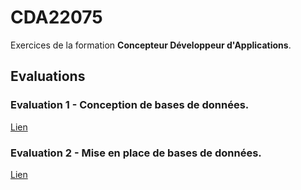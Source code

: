 # CDA22075

Exercices de la formation **Concepteur Développeur d'Applications**.

## Evaluations

### Evaluation 1 - Conception de bases de données.

[Lien](https://github.com/teegre/CDA22075/tree/master/1_persistance/1_conception/3_evaluation)

### Evaluation 2 - Mise en place de bases de données.

[Lien](https://github.com/teegre/CDA22075/tree/master/1_persistance/2_mise_en_place/2_evaluation)
